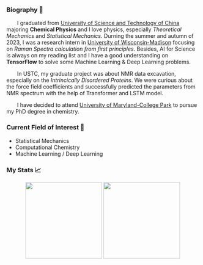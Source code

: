 ### Biography 🚀
&emsp;&emsp;I graduated from [University of Science and Technology of China](https://www.ustc.edu.cn) majoring **Chemical Physics** and I love physics, especially *Theoretical Mechanics* and *Statistical Mechanics*. Durning the summer and autumn of 2023, I was a research intern in [University of Wisconsin-Madison](https://www.wisc.edu) focusing on *Raman Spectra calculation from first principles*. Besides, AI for Science is always on my reading list and I have a good understanding on **TensorFlow** to solve some Machine Learning & Deep Learning problems.

&emsp;&emsp;In USTC, my graduate project was about NMR data excavation, especially on the *Intrincically Disordered Proteins*. We were curious about the force field coefficients and successfully predicted the parameters from NMR spectrum with the help of Transformer and LSTM model.

&emsp;&emsp;I have decided to attend [University of Maryland-College Park](https://umd.edu) to pursue my PhD degree in chemistry.

### Current Field of Interest 📓
* Statistical Mechanics
* Computational Chemistry
* Machine Learning / Deep Learning


### My Stats 📈

  <p align="center">
    <img src="https://github-readme-stats.vercel.app/api?username=Bessgendre&count_private=true&show_icons=true" height="200" />
    <img src="https://github-readme-stats.vercel.app/api/top-langs/?username=Bessgendre&show_icons=true" height="200" />
  </p>


